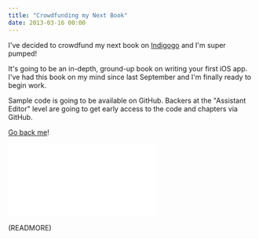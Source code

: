```yaml
---
title: "Crowdfunding my Next Book"
date: 2013-03-16 00:00
---
```


I've decided to crowdfund my next book on [Indigogo](http://www.indiegogo.com/projects/your-first-ios-app/x/2700170) and I'm super pumped!

It's going to be an in-depth, ground-up book on writing your first iOS app. I've had this book on my mind since last September and I'm finally ready to begin work.

Sample code is going to be available on GitHub. Backers at the "Assistant Editor" level are going to get early access to the code and chapters via GitHub.

[Go back me](http://www.indiegogo.com/projects/your-first-ios-app/x/2700170)!

<div class="embed-responsive embed-responsive-16by9"><iframe scrolling="no" src="//www.indiegogo.com/project/360741/widget/2700170?wmode=opaque" data-embed="true" frameborder="0" class="embed-responsive-item"></iframe></div>

(READMORE)
